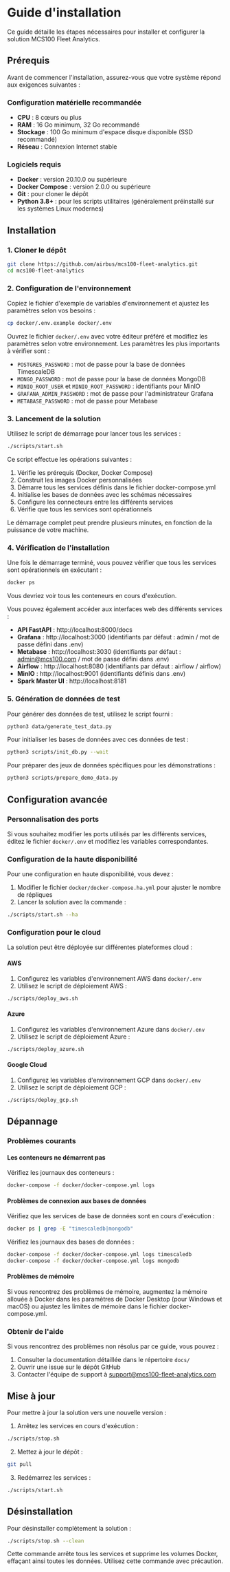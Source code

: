 # Guide d'installation

Ce guide détaille les étapes nécessaires pour installer et configurer la solution MCS100 Fleet Analytics.

## Prérequis

Avant de commencer l'installation, assurez-vous que votre système répond aux exigences suivantes :

### Configuration matérielle recommandée
- **CPU** : 8 cœurs ou plus
- **RAM** : 16 Go minimum, 32 Go recommandé
- **Stockage** : 100 Go minimum d'espace disque disponible (SSD recommandé)
- **Réseau** : Connexion Internet stable

### Logiciels requis
- **Docker** : version 20.10.0 ou supérieure
- **Docker Compose** : version 2.0.0 ou supérieure
- **Git** : pour cloner le dépôt
- **Python 3.8+** : pour les scripts utilitaires (généralement préinstallé sur les systèmes Linux modernes)

## Installation

### 1. Cloner le dépôt

```bash
git clone https://github.com/airbus/mcs100-fleet-analytics.git
cd mcs100-fleet-analytics
```

### 2. Configuration de l'environnement

Copiez le fichier d'exemple de variables d'environnement et ajustez les paramètres selon vos besoins :

```bash
cp docker/.env.example docker/.env
```

Ouvrez le fichier `docker/.env` avec votre éditeur préféré et modifiez les paramètres selon votre environnement. Les paramètres les plus importants à vérifier sont :

- `POSTGRES_PASSWORD` : mot de passe pour la base de données TimescaleDB
- `MONGO_PASSWORD` : mot de passe pour la base de données MongoDB
- `MINIO_ROOT_USER` et `MINIO_ROOT_PASSWORD` : identifiants pour MinIO
- `GRAFANA_ADMIN_PASSWORD` : mot de passe pour l'administrateur Grafana
- `METABASE_PASSWORD` : mot de passe pour Metabase

### 3. Lancement de la solution

Utilisez le script de démarrage pour lancer tous les services :

```bash
./scripts/start.sh
```

Ce script effectue les opérations suivantes :
1. Vérifie les prérequis (Docker, Docker Compose)
2. Construit les images Docker personnalisées
3. Démarre tous les services définis dans le fichier docker-compose.yml
4. Initialise les bases de données avec les schémas nécessaires
5. Configure les connecteurs entre les différents services
6. Vérifie que tous les services sont opérationnels

Le démarrage complet peut prendre plusieurs minutes, en fonction de la puissance de votre machine.

### 4. Vérification de l'installation

Une fois le démarrage terminé, vous pouvez vérifier que tous les services sont opérationnels en exécutant :

```bash
docker ps
```

Vous devriez voir tous les conteneurs en cours d'exécution.

Vous pouvez également accéder aux interfaces web des différents services :

- **API FastAPI** : http://localhost:8000/docs
- **Grafana** : http://localhost:3000 (identifiants par défaut : admin / mot de passe défini dans .env)
- **Metabase** : http://localhost:3030 (identifiants par défaut : admin@mcs100.com / mot de passe défini dans .env)
- **Airflow** : http://localhost:8080 (identifiants par défaut : airflow / airflow)
- **MinIO** : http://localhost:9001 (identifiants définis dans .env)
- **Spark Master UI** : http://localhost:8181

### 5. Génération de données de test

Pour générer des données de test, utilisez le script fourni :

```bash
python3 data/generate_test_data.py
```

Pour initialiser les bases de données avec ces données de test :

```bash
python3 scripts/init_db.py --wait
```

Pour préparer des jeux de données spécifiques pour les démonstrations :

```bash
python3 scripts/prepare_demo_data.py
```

## Configuration avancée

### Personnalisation des ports

Si vous souhaitez modifier les ports utilisés par les différents services, éditez le fichier `docker/.env` et modifiez les variables correspondantes.

### Configuration de la haute disponibilité

Pour une configuration en haute disponibilité, vous devez :

1. Modifier le fichier `docker/docker-compose.ha.yml` pour ajuster le nombre de répliques
2. Lancer la solution avec la commande :

```bash
./scripts/start.sh --ha
```

### Configuration pour le cloud

La solution peut être déployée sur différentes plateformes cloud :

#### AWS
1. Configurez les variables d'environnement AWS dans `docker/.env`
2. Utilisez le script de déploiement AWS :

```bash
./scripts/deploy_aws.sh
```

#### Azure
1. Configurez les variables d'environnement Azure dans `docker/.env`
2. Utilisez le script de déploiement Azure :

```bash
./scripts/deploy_azure.sh
```

#### Google Cloud
1. Configurez les variables d'environnement GCP dans `docker/.env`
2. Utilisez le script de déploiement GCP :

```bash
./scripts/deploy_gcp.sh
```

## Dépannage

### Problèmes courants

#### Les conteneurs ne démarrent pas

Vérifiez les journaux des conteneurs :

```bash
docker-compose -f docker/docker-compose.yml logs
```

#### Problèmes de connexion aux bases de données

Vérifiez que les services de base de données sont en cours d'exécution :

```bash
docker ps | grep -E "timescaledb|mongodb"
```

Vérifiez les journaux des bases de données :

```bash
docker-compose -f docker/docker-compose.yml logs timescaledb
docker-compose -f docker/docker-compose.yml logs mongodb
```

#### Problèmes de mémoire

Si vous rencontrez des problèmes de mémoire, augmentez la mémoire allouée à Docker dans les paramètres de Docker Desktop (pour Windows et macOS) ou ajustez les limites de mémoire dans le fichier docker-compose.yml.

### Obtenir de l'aide

Si vous rencontrez des problèmes non résolus par ce guide, vous pouvez :

1. Consulter la documentation détaillée dans le répertoire `docs/`
2. Ouvrir une issue sur le dépôt GitHub
3. Contacter l'équipe de support à support@mcs100-fleet-analytics.com

## Mise à jour

Pour mettre à jour la solution vers une nouvelle version :

1. Arrêtez les services en cours d'exécution :

```bash
./scripts/stop.sh
```

2. Mettez à jour le dépôt :

```bash
git pull
```

3. Redémarrez les services :

```bash
./scripts/start.sh
```

## Désinstallation

Pour désinstaller complètement la solution :

```bash
./scripts/stop.sh --clean
```

Cette commande arrête tous les services et supprime les volumes Docker, effaçant ainsi toutes les données. Utilisez cette commande avec précaution.
